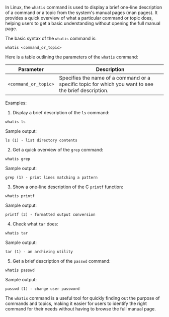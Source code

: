 In Linux, the `whatis` command is used to display a brief one-line description of a command or a topic from the system's manual pages (man pages). It provides a quick overview of what a particular command or topic does, helping users to get a basic understanding without opening the full manual page.

The basic syntax of the `whatis` command is:

```
whatis <command_or_topic>
```

Here is a table outlining the parameters of the `whatis` command:

| Parameter            | Description                                        |
|----------------------|----------------------------------------------------|
| `<command_or_topic>` | Specifies the name of a command or a specific topic for which you want to see the brief description.|

Examples:

1. Display a brief description of the `ls` command:
```
whatis ls
```

Sample output:
```
ls (1) - list directory contents
```

2. Get a quick overview of the `grep` command:
```
whatis grep
```

Sample output:
```
grep (1) - print lines matching a pattern
```

3. Show a one-line description of the C `printf` function:
```
whatis printf
```

Sample output:
```
printf (3) - formatted output conversion
```

4. Check what `tar` does:
```
whatis tar
```

Sample output:
```
tar (1) - an archiving utility
```

5. Get a brief description of the `passwd` command:
```
whatis passwd
```

Sample output:
```
passwd (1) - change user password
```

The `whatis` command is a useful tool for quickly finding out the purpose of commands and topics, making it easier for users to identify the right command for their needs without having to browse the full manual page.
